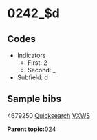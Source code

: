 # 0242\_$d

## Codes

-   Indicators
    -   First: 2
    -   Second: \_
-   Subfield: d

## Sample bibs

4679250 [Quicksearch](https://search.library.yale.edu/catalog/4679250) [VXWS](http://prodorbis.library.yale.edu:7014/vxws/GetHoldingsService?bibId=4679250)

**Parent topic:**[024](../../tags/024/024.md)

